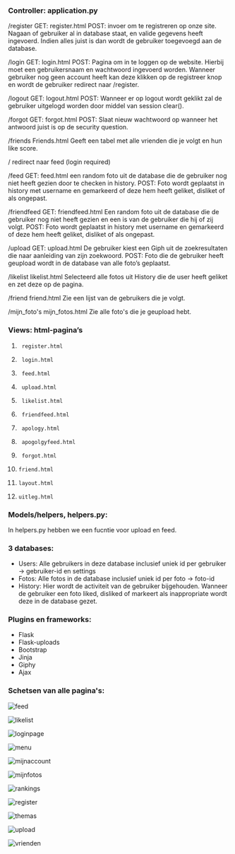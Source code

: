 ### Controller: application.py

/register
GET:     register.html
POST:    invoer om te registreren op onze site. Nagaan of gebruiker al in database staat, en valide gegevens heeft ingevoerd. Indien alles juist is dan wordt de gebruiker toegevoegd aan de database.

/login
GET:    login.html
POST: Pagina om in te loggen op de website. Hierbij moet een gebruikersnaam en wachtwoord ingevoerd worden.  Wanneer gebruiker nog geen account heeft kan deze klikken op de registreer knop en wordt de gebruiker redirect naar /register.

/logout
GET:    logout.html
POST:    Wanneer er op logout wordt geklikt zal de gebruiker uitgelogd worden door middel van session clear().

/forgot
GET:    forgot.html
POST:   Slaat nieuw wachtwoord op wanneer het antwoord juist is op de security question. 

/friends
Friends.html
Geeft een tabel met alle vrienden die je volgt en hun like score.

/
redirect naar feed (login required)

/feed
GET: feed.html een random foto uit de database die de gebruiker nog niet heeft gezien door te checken in history.
POST: Foto wordt geplaatst in history met username en gemarkeerd of deze hem heeft geliket, disliket of als ongepast.

/friendfeed
GET: friendfeed.html Een random foto uit de database die de gebruiker nog niet heeft gezien en een is van de gebruiker die hij of zij volgt.
POST: Foto wordt geplaatst in history met username en gemarkeerd of deze hem heeft geliket, disliket of als ongepast.

/upload
GET: upload.html De gebruiker kiest een Giph uit de zoekresultaten die naar aanleiding van zijn zoekwoord.
POST: Foto die de gebruiker heeft geupload wordt in de database van alle foto’s geplaatst.

/likelist
likelist.html
Selecteerd alle fotos uit History die de user heeft geliket en zet deze op de pagina.

/friend
friend.html Zie een lijst van de gebruikers die je volgt. 

/mijn_foto's 
mijn_fotos.html Zie alle foto's die je geupload hebt.

### Views: html-pagina’s
1.      register.html
2.      login.html
3.      feed.html
4.      upload.html
5.      likelist.html
6.      friendfeed.html
7.      apology.html
8.      apogolgyfeed.html
9.      forgot.html
10.     friend.html
11.     layout.html
12.     uitleg.html


### Models/helpers, helpers.py:
In helpers.py hebben we een fucntie voor upload en feed. 


### 3 databases:
- Users: Alle gebruikers in deze database inclusief uniek id per gebruiker -> gebruiker-id en settings
- Fotos: Alle fotos in de database inclusief uniek id per foto -> foto-id
- History: Hier wordt de activiteit van de gebruiker bijgehouden. Wanneer de gebruiker een foto liked, disliked of markeert als inappropriate wordt deze in de database gezet. 


### Plugins en frameworks:
- Flask
- Flask-uploads
- Bootstrap
- Jinja
- Giphy
- Ajax


### Schetsen van alle pagina's:

![feed](fotos_technisch_ontwerp/feed3.png)

![likelist](fotos_technisch_ontwerp/likelist2.png)

![loginpage](fotos_technisch_ontwerp/loginpage.png)

![menu](fotos_technisch_ontwerp/menu2.png)

![mijnaccount](fotos_technisch_ontwerp/mijnaccount.png)

![mijnfotos](fotos_technisch_ontwerp/mijnfotos2.png)

![rankings](fotos_technisch_ontwerp/rankings2.png)

![register](fotos_technisch_ontwerp/register.png)

![themas](fotos_technisch_ontwerp/themas2.png)

![upload](fotos_technisch_ontwerp/upload.png)

![vrienden](fotos_technisch_ontwerp/vrienden2.png)



